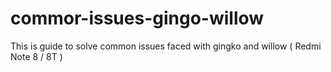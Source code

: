 # commor-issues-gingo-willow
This is guide to solve common issues faced with gingko and willow ( Redmi Note 8 / 8T )
